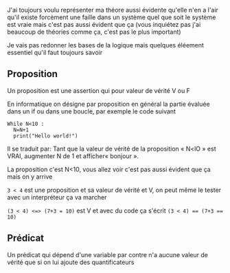 J'ai toujours voulu représenter ma théore aussi évidente qu'elle n'en a l'air qu'il existe forcèment une faille dans un système quel que soit le système est vraie mais c'est pas aussi évident que ça (vous inquiétez pas j'ai beaucoup de théories comme ça, c'est pas le plus important)

Je vais pas redonner les bases de la logique mais quelques éléement essentiel qu'il faut toujours savoir

## Proposition

Un proposition est une assertion qui pour valeur de vérité V ou F

En informatique on désigne par proposition en général la partie évaluée dans un if ou dans une boucle, par exemple le code suivant

```
While N<10 :
  N=N+1
  print("Hello world!")
```

Il se traduit par: Tant que la valeur de vérité de la proposition « N<lO » est VRAI,
augmenter N de 1 et afficher« bonjour ».

La proposition c'est N<10, vous allez voir c'est pas aussi évident que ça mais on y arrive

`3 < 4` est une proposition et sa valeur de vérité et V, on peut même le tester avec un interpréteur ça va marcher

`(3 < 4) <=> (7+3 = 10)` est V et avec du code ça s'écrit `(3 < 4) == (7+3 == 10)`

## Prédicat

Un prédicat qui dépend d'une variable par contre n'a aucune valeur de vérité que si on lui ajoute des quantificateurs


